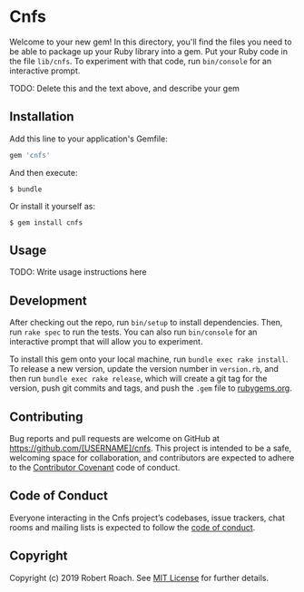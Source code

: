 # Cnfs

Welcome to your new gem! In this directory, you'll find the files you need to be able to package up your Ruby library into a gem. Put your Ruby code in the file `lib/cnfs`. To experiment with that code, run `bin/console` for an interactive prompt.

TODO: Delete this and the text above, and describe your gem

## Installation

Add this line to your application's Gemfile:

```ruby
gem 'cnfs'
```

And then execute:

    $ bundle

Or install it yourself as:

    $ gem install cnfs

## Usage

TODO: Write usage instructions here

## Development

After checking out the repo, run `bin/setup` to install dependencies. Then, run `rake spec` to run the tests. You can also run `bin/console` for an interactive prompt that will allow you to experiment.

To install this gem onto your local machine, run `bundle exec rake install`. To release a new version, update the version number in `version.rb`, and then run `bundle exec rake release`, which will create a git tag for the version, push git commits and tags, and push the `.gem` file to [rubygems.org](https://rubygems.org).

## Contributing

Bug reports and pull requests are welcome on GitHub at https://github.com/[USERNAME]/cnfs. This project is intended to be a safe, welcoming space for collaboration, and contributors are expected to adhere to the [Contributor Covenant](http://contributor-covenant.org) code of conduct.

## Code of Conduct

Everyone interacting in the Cnfs project’s codebases, issue trackers, chat rooms and mailing lists is expected to follow the [code of conduct](https://github.com/[USERNAME]/cnfs/blob/master/CODE_OF_CONDUCT.md).

## Copyright

Copyright (c) 2019 Robert Roach. See [MIT License](LICENSE.txt) for further details.